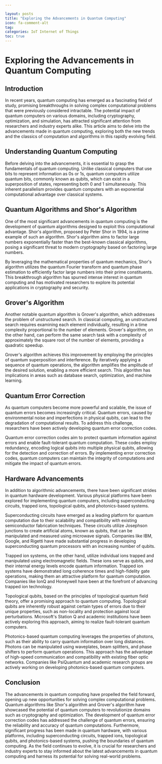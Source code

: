 ```yaml
---

layout: posts
title: "Exploring the Advancements in Quantum Computing"
icon: fa-comment-alt
tag:      
categories: IoT Internet of Things
toc: true
---
```




# Exploring the Advancements in Quantum Computing

## Introduction

In recent years, quantum computing has emerged as a fascinating field of study, promising breakthroughs in solving complex computational problems that were previously considered intractable. The potential impact of quantum computers on various domains, including cryptography, optimization, and simulation, has attracted significant attention from researchers and industry experts alike. This article aims to delve into the advancements made in quantum computing, exploring both the new trends and the classics of computation and algorithms in this rapidly evolving field.

## Understanding Quantum Computing

Before delving into the advancements, it is essential to grasp the fundamentals of quantum computing. Unlike classical computers that use bits to represent information as 0s or 1s, quantum computers utilize quantum bits, commonly known as qubits, which can exist in a superposition of states, representing both 0 and 1 simultaneously. This inherent parallelism provides quantum computers with an exponential computational advantage over classical systems.

## Quantum Algorithms and Shor's Algorithm

One of the most significant advancements in quantum computing is the development of quantum algorithms designed to exploit this computational advantage. Shor's algorithm, proposed by Peter Shor in 1994, is a prime example of such an algorithm. Shor's algorithm aims to factor large numbers exponentially faster than the best-known classical algorithms, posing a significant threat to modern cryptography based on factoring large numbers.

By leveraging the mathematical properties of quantum mechanics, Shor's algorithm utilizes the quantum Fourier transform and quantum phase estimation to efficiently factor large numbers into their prime constituents. This breakthrough algorithm has spurred intense interest in quantum computing and has motivated researchers to explore its potential applications in cryptography and security.

## Grover's Algorithm

Another notable quantum algorithm is Grover's algorithm, which addresses the problem of unstructured search. In classical computing, an unstructured search requires examining each element individually, resulting in a time complexity proportional to the number of elements. Grover's algorithm, on the other hand, can perform the same search task with a complexity of approximately the square root of the number of elements, providing a quadratic speedup.

Grover's algorithm achieves this improvement by employing the principles of quantum superposition and interference. By iteratively applying a sequence of quantum operations, the algorithm amplifies the amplitude of the desired solution, enabling a more efficient search. This algorithm has implications in areas such as database search, optimization, and machine learning.

## Quantum Error Correction

As quantum computers become more powerful and scalable, the issue of quantum errors becomes increasingly critical. Quantum errors, caused by environmental noise and imperfections in physical qubits, can lead to the degradation of computational results. To address this challenge, researchers have been actively developing quantum error correction codes.

Quantum error correction codes aim to protect quantum information against errors and enable fault-tolerant quantum computation. These codes employ redundancy, encoding logical qubits into multiple physical qubits, allowing for the detection and correction of errors. By implementing error correction codes, quantum computers can maintain the integrity of computations and mitigate the impact of quantum errors.

## Hardware Advancements

In addition to algorithmic advancements, there have been significant strides in quantum hardware development. Various physical platforms have been explored for implementing quantum computers, including superconducting circuits, trapped ions, topological qubits, and photonics-based systems.

Superconducting circuits have emerged as a leading platform for quantum computation due to their scalability and compatibility with existing semiconductor fabrication techniques. These circuits utilize Josephson junctions to create artificial atoms, known as qubits, that can be manipulated and measured using microwave signals. Companies like IBM, Google, and Rigetti have made substantial progress in developing superconducting quantum processors with an increasing number of qubits.

Trapped ion systems, on the other hand, utilize individual ions trapped and manipulated using electromagnetic fields. These ions serve as qubits, and their internal energy levels encode quantum information. Trapped ion systems have demonstrated long coherence times and high-fidelity gate operations, making them an attractive platform for quantum computation. Companies like IonQ and Honeywell have been at the forefront of advancing trapped ion technology.

Topological qubits, based on the principles of topological quantum field theory, offer a promising approach to quantum computing. Topological qubits are inherently robust against certain types of errors due to their unique properties, such as non-locality and protection against local perturbations. Microsoft's Station Q and academic institutions have been actively exploring this approach, aiming to realize fault-tolerant quantum computers.

Photonics-based quantum computing leverages the properties of photons, such as their ability to carry quantum information over long distances. Photons can be manipulated using waveplates, beam splitters, and phase shifters to perform quantum operations. This approach has the advantage of high-speed communication and compatibility with existing fiber optic networks. Companies like PsiQuantum and academic research groups are actively working on developing photonics-based quantum computers.

## Conclusion

The advancements in quantum computing have propelled the field forward, opening up new opportunities for solving complex computational problems. Quantum algorithms like Shor's algorithm and Grover's algorithm have showcased the potential of quantum computers to revolutionize domains such as cryptography and optimization. The development of quantum error correction codes has addressed the challenge of quantum errors, ensuring the reliability and accuracy of quantum computations. Furthermore, significant progress has been made in quantum hardware, with various platforms, including superconducting circuits, trapped ions, topological qubits, and photonics-based systems, pushing the boundaries of quantum computing. As the field continues to evolve, it is crucial for researchers and industry experts to stay informed about the latest advancements in quantum computing and harness its potential for solving real-world problems.